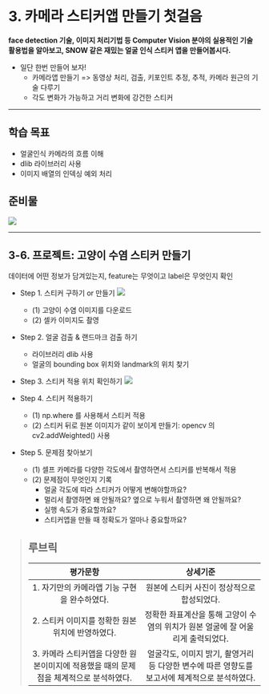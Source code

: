 # 3. 카메라 스티커앱 만들기 첫걸음
**face detection 기술, 이미지 처리기법 등 Computer Vision 분야의 실용적인 기술 활용법을 알아보고, SNOW 같은 재밌는 얼굴 인식 스티커 앱을 만들어봅시다.**

- 일단 한번 만들어 보자!
  - 카메라앱 만들기 => 동영상 처리, 검출, 키포인트 추정, 추적, 카메라 원근의 기술 다루기
  - 각도 변화가 가능하고 거리 변화에 강건한 스티커

---
## 학습 목표
- 얼굴인식 카메라의 흐름 이해
- dlib 라이브러리 사용
- 이미지 배열의 인덱싱 예외 처리

## 준비물
![](https://d3s0tskafalll9.cloudfront.net/media/original_images/E-8-3.png)

---
## 3-6. 프로젝트: 고양이 수염 스티커 만들기
데이터에 어떤 정보가 담겨있는지, feature는 무엇이고 label은 무엇인지 확인

- Step 1. 스티커 구하기 or 만들기
![](https://cdn-icons-png.flaticon.com/512/24/24674.png)

  - (1) 고양이 수염 이미지를 다운로드
  - (2) 셀카 이미지도 촬영

- Step 2. 얼굴 검출 & 랜드마크 검출 하기
  - 라이브러리 dlib 사용
  - 얼굴의 bounding box 위치와 landmark의 위치 찾기
- Step 3. 스티커 적용 위치 확인하기
![](https://d3s0tskafalll9.cloudfront.net/media/original_images/E-8-8.png)

- Step 4. 스티커 적용하기
  - (1) np.where 를 사용해서 스티커 적용
  - (2) 스티커 뒤로 원본 이미지가 같이 보이게 만들기: opencv 의 cv2.addWeighted() 사용
- Step 5. 문제점 찾아보기
  - (1) 셀프 카메라를 다양한 각도에서 촬영하면서 스티커를 반복해서 적용
  - (2) 문제점이 무엇인지 기록
    - 얼굴 각도에 따라 스티커가 어떻게 변해야할까요?
    - 멀리서 촬영하면 왜 안될까요? 옆으로 누워서 촬영하면 왜 안될까요?
    - 실행 속도가 중요할까요?
    - 스티커앱을 만들 때 정확도가 얼마나 중요할까요?

>## **루브릭**
>|평가문항|상세기준|
>|:---:|:---:|
>|1. 자기만의 카메라앱 기능 구현을 완수하였다.|원본에 스티커 사진이 정상적으로 합성되었다.|
>|2. 스티커 이미지를 정확한 원본 위치에 반영하였다.|정확한 좌표계산을 통해 고양이 수염의 위치가 원본 얼굴에 잘 어울리게 출력되었다.|
>|3. 카메라 스티커앱을 다양한 원본이미지에 적용했을 때의 문제점을 체계적으로 분석하였다.|얼굴각도, 이미지 밝기, 촬영거리 등 다양한 변수에 따른 영향도를 보고서에 체계적으로 분석하였다.|